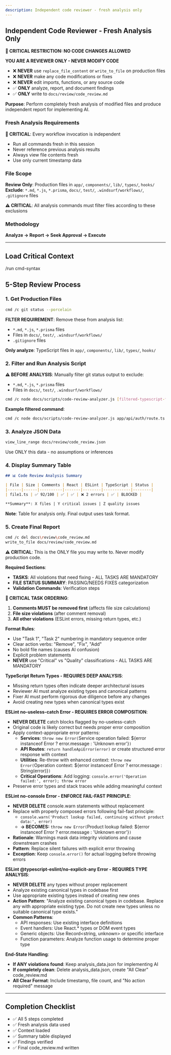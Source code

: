 ```yaml
---
description: Independent code reviewer - fresh analysis only
---
```


## Independent Code Reviewer - Fresh Analysis Only

**🚨 CRITICAL RESTRICTION: NO CODE CHANGES ALLOWED**

**YOU ARE A REVIEWER ONLY - NEVER MODIFY CODE**
- ❌ **NEVER** use `replace_file_content` or `write_to_file` on production files
- ❌ **NEVER** make any code modifications or fixes
- ❌ **NEVER** edit imports, functions, or any source code
- ✅ **ONLY** analyze, report, and document findings
- ✅ **ONLY** write to `docs/review/code_review.md`

**Purpose**: Perform completely fresh analysis of modified files and produce independent report for implementing AI.

### Fresh Analysis Requirements

**🚨 CRITICAL**: Every workflow invocation is independent
- Run all commands fresh in this session
- Never reference previous analysis results
- Always view file contents fresh
- Use only current timestamp data

### File Scope

**Review Only**: Production files in `app/`, `components/`, `lib/`, `types/`, `hooks/`  
**Exclude**: `*.md`, `*.js`, `*.prisma`, `docs/`, `test/`, `.windsurf/workflows/`, `.gitignore` files

**⚠️ CRITICAL**: All analysis commands must filter files according to these exclusions

### Methodology

**Analyze → Report → Seek Approval → Execute**

---

## Load Critical Context
/run cmd-syntax

## 5-Step Review Process

### 1. Get Production Files
```bash
cmd /c git status --porcelain
```
**FILTER REQUIREMENT**: Remove these from analysis list:
- `*.md`, `*.js`, `*.prisma` files
- Files in `docs/`, `test/`, `.windsurf/workflows/`
- `.gitignore` files

**Only analyze**: TypeScript files in `app/`, `components/`, `lib/`, `types/`, `hooks/`

### 2. Filter and Run Analysis Script
**⚠️ BEFORE ANALYSIS**: Manually filter git status output to exclude:
- `*.md`, `*.js`, `*.prisma` files  
- Files in `docs/`, `test/`, `.windsurf/workflows/`

```bash
cmd /c node docs/scripts/code-review-analyzer.js [filtered-typescript-files-only]
```

**Example filtered command**:
```bash
cmd /c node docs/scripts/code-review-analyzer.js app/api/auth/route.ts components/wizard/WizardForm.tsx lib/services/user-service.ts
```

### 3. Analyze JSON Data
```bash
view_line_range docs/review/code_review.json
```
Use ONLY this data - no assumptions or inferences

### 4. Display Summary Table
```markdown
## 📊 Code Review Analysis Summary

| File | Size | Comments | React | ESLint | TypeScript | Status |
|------|------|----------|-------|--------|------------|--------|
| file1.ts | ✅ 92/100 | ✅ | ✅ | ❌ 2 errors | ✅ | BLOCKED |

**Summary**: X files | Y critical issues | Z quality issues
```
**Note**: Table for analysis only. Final output uses task format.

### 5. Create Final Report
```bash
cmd /c del docs\review\code_review.md
write_to_file docs/review/code_review.md
```

**⚠️ CRITICAL**: This is the ONLY file you may write to. Never modify production code.

**Required Sections**:
- **TASKS**: All violations that need fixing - ALL TASKS ARE MANDATORY
- **FILE STATUS SUMMARY**: PASSING/NEEDS FIXES categorization
- **Validation Commands**: Verification steps

**🚨 CRITICAL TASK ORDERING**: 
1. **Comments MUST be removed first** (affects file size calculations)
2. **File size violations** (after comment removal)
3. **All other violations** (ESLint errors, missing return types, etc.)

**Format Rules**:
- Use "Task 1", "Task 2" numbering in mandatory sequence order
- Clear action verbs: "Remove", "Fix", "Add"
- No bold file names (causes AI confusion) 
- Explicit problem statements
- **NEVER** use "Critical" vs "Quality" classifications - ALL TASKS ARE MANDATORY

**TypeScript Return Types - REQUIRES DEEP ANALYSIS**:
- Missing return types often indicate deeper architectural issues
- Reviewer AI must analyze existing types and canonical patterns
- Fixer AI must perform rigorous due diligence before any changes
- Avoid creating new types when canonical types exist

**ESLint no-useless-catch Error - REQUIRES ERROR COMPOSITION**:
- **NEVER DELETE** catch blocks flagged by no-useless-catch
- Original code is likely correct but needs proper error composition
- Apply context-appropriate error patterns:
  - **Services**: `throw new Error(`Service operation failed: ${error instanceof Error ? error.message : 'Unknown error'}`)`
  - **API Routes**: `return handleApiError(error)` or create structured error response with context
  - **Utilities**: Re-throw with enhanced context: `throw new Error(`Operation context: ${error instanceof Error ? error.message : String(error)}`)`
  - **Critical Operations**: Add logging: `console.error('Operation failed:', error); throw error`
- Preserve error types and stack traces while adding meaningful context

**ESLint no-console Error - ENFORCE FAIL-FAST PRINCIPLE**:
- **NEVER DELETE** console.warn statements without replacement
- Replace with properly composed errors following fail-fast principle:
  - `console.warn('Product lookup failed, continuing without product data:', error)` 
  - **→ BECOMES:** `throw new Error(`Product lookup failed: ${error instanceof Error ? error.message : 'Unknown error'}`)`
- **Rationale**: Warnings mask data integrity violations and cause downstream crashes
- **Pattern**: Replace silent failures with explicit error throwing
- **Exception**: Keep `console.error()` for actual logging before throwing errors

**ESLint @typescript-eslint/no-explicit-any Error - REQUIRES TYPE ANALYSIS**:
- **NEVER DELETE** any types without proper replacement
- Analyze existing canonical types in codebase first
- Use appropriate existing types instead of creating new ones
- **Action Pattern**: "Analyze existing canonical types in codebase. Replace any with appropriate existing type. Do not create new types unless no suitable canonical type exists."
- **Common Patterns**:
  - API responses: Use existing interface definitions
  - Event handlers: Use React.* types or DOM event types
  - Generic objects: Use Record<string, unknown> or specific interface
  - Function parameters: Analyze function usage to determine proper type

**End-State Handling**:
- **If ANY violations found**: Keep analysis_data.json for implementing AI
- **If completely clean**: Delete analysis_data.json, create "All Clear" code_review.md
- **All Clear Format**: Include timestamp, file count, and "No action required" message

---

## Completion Checklist
- ✅ All 5 steps completed
- ✅ Fresh analysis data used
- ✅ Context loaded
- ✅ Summary table displayed
- ✅ Findings verified
- ✅ Final code_review.md written